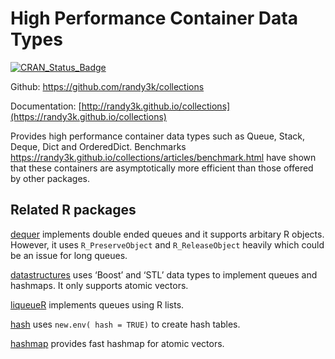 
<!-- README.md is generated from README.Rmd. Please edit that file -->

# High Performance Container Data Types

[![CRAN\_Status\_Badge](http://www.r-pkg.org/badges/version/collections)](https://cran.r-project.org/package=collections)

Github: <https://github.com/randy3k/collections>

Documentation:
[http://randy3k.github.io/collections](https://randy3k.github.io/collections)

Provides high performance container data types such as Queue, Stack,
Deque, Dict and OrderedDict. Benchmarks
<https://randy3k.github.io/collections/articles/benchmark.html> have
shown that these containers are asymptotically more efficient than those
offered by other packages.

## Related R packages

[dequer](https://CRAN.R-project.org/package=dequer) implements double
ended queues and it supports arbitary R objects. However, it uses
`R_PreserveObject` and `R_ReleaseObject` heavily which could be an issue
for long queues.

[datastructures](https://CRAN.R-project.org/package=datastructures) uses
‘Boost’ and ‘STL’ data types to implement queues and hashmaps. It only
supports atomic vectors.

[liqueueR](https://CRAN.R-project.org/package=liqueueR) implements
queues using R lists.

[hash](https://CRAN.R-project.org/package=hash) uses `new.env( hash =
TRUE)` to create hash tables.

[hashmap](https://CRAN.R-project.org/package=hashmap) provides fast
hashmap for atomic vectors.

